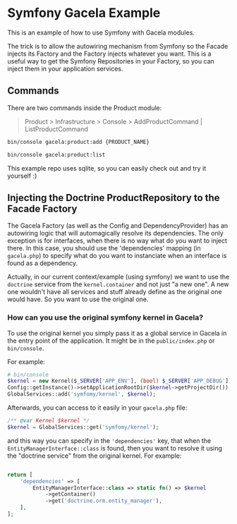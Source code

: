 # Symfony Gacela Example

This is an example of how to use Symfony with Gacela modules.

The trick is to allow the autowiring mechanism from Symfony so the Facade injects its Factory and the Factory injects
whatever you want. This is a useful way to get the Symfony Repositories in your Factory, so you can inject them in your
application services.

## Commands

There are two commands inside the Product module:

> Product > Infrastructure > Console > AddProductCommand | ListProductCommand

```bash
bin/console gacela:product:add {PRODUCT_NAME}

bin/console gacela:product:list
```

This example repo uses sqlite, so you can easily check out and try it yourself :)

## Injecting the Doctrine ProductRepository to the Facade Factory

The Gacela Factory (as well as the Config and DependencyProvider) has an autowiring logic
that will automagically resolve its dependencies. The only exception is for interfaces, when there is no way what 
do you want to inject there. In this case, you should use the 'dependencies' mapping (in `gacela.php`) to 
specify what do you want to instanciate when an interface is found as a dependency.

Actually, in our current context/example (using symfony) we want to use the `doctrine` service 
from the `kernel.container` and not just "a new one". A new one wouldn't have all services and stuff
already define as the original one would have. So you want to use the original one.

### How can you use the original symfony kernel in Gacela?

To use the original kernel you simply pass it as a global service in Gacela
in the entry point of the application. It might be in the `public/index.php` or `bin/console`. 

For example:

```php
# bin/console
$kernel = new Kernel($_SERVER['APP_ENV'], (bool) $_SERVER['APP_DEBUG']);
Config::getInstance()->setApplicationRootDir($kernel->getProjectDir());
GlobalServices::add('symfomy/kernel', $kernel);
```

Afterwards, you can access to it easily in your `gacela.php` file:

```php
/** @var Kernel $kernel */
$kernel = GlobalServices::get('symfomy/kernel');
```

and this way you can specify in the `'dependencies'` key, that when the `EntityManagerInterface::class` is found, then
you want to resolve it using the "doctrine service" from the original kernel. For example:

```php

return [
    'dependencies' => [
        EntityManagerInterface::class => static fn() => $kernel
            ->getContainer()
            ->get('doctrine.orm.entity_manager'),
    ],
];
```
